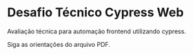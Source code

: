# Desafio Técnico Cypress Web

Avaliação técnica para automação frontend utilizando cypress.

Siga as orientações do arquivo PDF.
